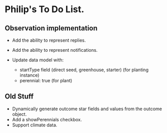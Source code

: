 # Philip's To Do List.

## Observation implementation

* Add the ability to represent replies.
* Add the ability to represent notifications.

* Update data model with:
  * startType field (direct seed, greenhouse, starter) (for planting instance)
  * perennial: true (for plant)

## Old Stuff

* Dynamically generate outcome star fields and values from the outcome object.
* Add a showPerennials checkbox.
* Support climate data.
